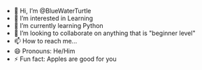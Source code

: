 - 👋 Hi, I’m @BlueWaterTurtle
- 👀 I’m interested in Learning 
- 🌱 I’m currently learning Python
- 💞️ I’m looking to collaborate on anything that is "beginner level"
- 📫 How to reach me...
- 😄 Pronouns: He/Him  
- ⚡ Fun fact: Apples are good for you

<!---
BlueWaterTurtle/BlueWaterTurtle is a ✨ special ✨ repository because its `README.md` (this file) appears on your GitHub profile.
You can click the Preview link to take a look at your changes.
--->
